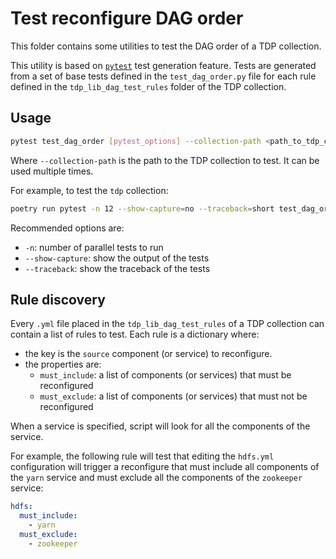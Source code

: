 # Test reconfigure DAG order

This folder contains some utilities to test the DAG order of a TDP collection.

This utility is based on [`pytest`](https://docs.pytest.org/en/stable/) test generation feature. Tests are generated from a set of base tests defined in the `test_dag_order.py` file for each rule defined in the `tdp_lib_dag_test_rules` folder of the TDP collection.

## Usage

```bash
pytest test_dag_order [pytest_options] --collection-path <path_to_tdp_collection>
```

Where `--collection-path` is the path to the TDP collection to test. It can be used multiple times.

For example, to test the `tdp` collection:

```bash
poetry run pytest -n 12 --show-capture=no --traceback=short test_dag_order --collection-path /home/paul/code/tosit/getting-started/ansible_collections/tosit/tdp
```

Recommended options are:

- `-n`: number of parallel tests to run
- `--show-capture`: show the output of the tests
- `--traceback`: show the traceback of the tests

## Rule discovery

Every `.yml` file placed in the `tdp_lib_dag_test_rules` of a TDP collection can contain a list of rules to test. Each rule is a dictionary where:

- the key is the `source` component (or service) to reconfigure.
- the properties are:
  - `must_include`: a list of components (or services) that must be reconfigured
  - `must_exclude`: a list of components (or services) that must not be reconfigured

When a service is specified, script will look for all the components of the service.

For example, the following rule will test that editing the `hdfs.yml` configuration will trigger a reconfigure that must include all components of the `yarn` service and must exclude all the components of the `zookeeper` service:

```yaml
hdfs:
  must_include:
    - yarn
  must_exclude:
    - zookeeper
```
